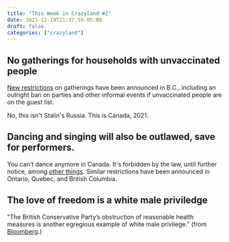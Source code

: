```yaml
---
title: "This Week in Crazyland #2"
date: 2021-12-19T21:37:59-05:00
draft: false
categories: ["crazyland"]
---
```


## No gatherings for households with unvaccinated people

[New restrictions](https://bc.ctvnews.ca/no-gatherings-for-households-with-unvaccinated-people-in-them-under-new-b-c-restrictions-1.5712071?cid=sm:trueanthem:ctvnews:twittermanualpost&taid=61bd4cff1ff94400011c66c7&utm_campaign=trueAnthem:+New+Content+(Feed)&utm_medium=trueAnthem&utm_source=twitter) on gatherings have been announced in B.C., including an outright ban on parties and other informal events if unvaccinated people are on the guest list.

No, this isn't Stalin's Russia. This is Canada, 2021.

## Dancing and singing will also be outlawed, save for performers.

You can't dance anymore in Canada. It's forbidden by the law, until further notice, among [other things](https://www.thelawyersdaily.ca/articles/32282). Similar restrictions have been announced in Ontario, Quebec, and British Columbia.

## The love of freedom is a white male priviledge

"The British Conservative Party’s obstruction of reasonable health measures is another egregious example of white male privilege." (from [Bloomberg](https://www.bloomberg.com/opinion/articles/2021-12-23/boris-johnson-and-the-tories-are-waging-a-costly-and-badly-timed-war-on-woke?srnd=premium-canada).)


